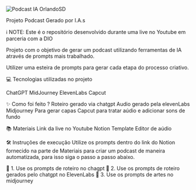 


![Podcast IA OrlandoSD](.github\assets\OrlandoSD)












Projeto Podcast Gerado por I.A.s
>
>
ℹ️ NOTE: Este é o repositório desenvolvido durante uma live no Youtube em parceria com a DIO
>
>

Projeto com o objetivo de gerar um podcast utilizando ferramentas de IA através de prompts mais trabalhado.

Utilizer uma esteira de prompts para gerar cada etapa do processo criativo.

💻 Tecnologias utilizadas no projeto

ChatGPT
MidJourney
ElevenLabs
Capcut

✨ Como foi feito ?
Roteiro gerado via chatgpt
Audio gerado pela elevenLabs
Midjourney Para gerar capas
Capcut para tratar aúdio e adicionar sons de fundo

📚 Materiais
Link da live no Youtube
Notion Template
Editor de aúdio

🛠️ Instruções de execução
Utilize os prompts dentro do link do Notion fornecido na parte de Materiais para criar um podcast de maneira automatizada, para isso siga o passo a passo abaixo.


🤖 1. Use os prompts de roteiro no chagpt
🤖 2. Use os prompts de roteiro gerados pelo chatgpt no ElevenLabs
🤖 3. Use os prompts de artes no midjourney
